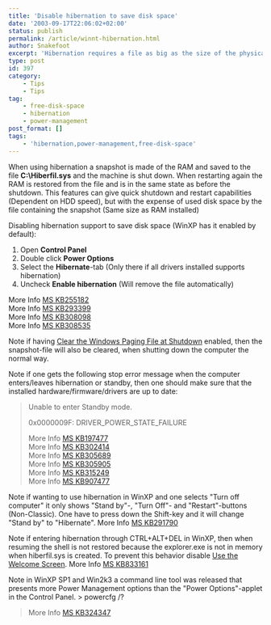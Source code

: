 ```yaml
---
title: 'Disable hibernation to save disk space'
date: '2003-09-17T22:06:02+02:00'
status: publish
permalink: /article/winnt-hibernation.html
author: Snakefoot
excerpt: 'Hibernation requires a file as big as the size of the physical memory, which it dumps the contents of the memory to hibernate.'
type: post
id: 397
category:
    - Tips
    - Tips
tag:
    - free-disk-space
    - hibernation
    - power-management
post_format: []
tags:
    - 'hibernation,power-management,free-disk-space'
---
```

When using hibernation a snapshot is made of the RAM and saved to the file **C:\\Hiberfil.sys** and the machine is shut down. When restarting again the RAM is restored from the file and is in the same state as before the shutdown. This features can give quick shutdown and restart capabilities (Dependent on HDD speed), but with the expense of used disk space by the file containing the snapshot (Same size as RAM installed)  
  
 Disabling hibernation support to save disk space (WinXP has it enabled by default):

1. Open **Control Panel**
2. Double click **Power Options**
3. Select the **Hibernate**-tab (Only there if all drivers installed supports hibernation)
4. Uncheck **Enable hibernation** (Will remove the file automatically)
 
 More Info [MS KB255182](http://support.microsoft.com/kb/255182 "Hibernate Tab Is Not Available in Power Options Tool in Control Panel [Q255182]")  
 More Info [MS KB293399](http://support.microsoft.com/kb/293399 "HOW TO: How to Manually Enable the Hibernate Feature During an Unattended Install of Windows 2000 [Q293399]")  
 More Info [MS KB308098](http://support.microsoft.com/kb/308098 "HOW TO: Configure a Computer to Enter Hibernation in Windows 2000 [Q308098]")  
 More Info [MS KB308535](http://support.microsoft.com/kb/308535 "Description of the Different Advanced Power Management States [Q308535]")  
  
 Note if having [Clear the Windows Paging File at Shutdown](http://support.microsoft.com/kb/182086 "How to Clear the Windows Paging File at Shutdown [Q182086]") enabled, then the snapshot-file will also be cleared, when shutting down the computer the normal way.  
  
 Note if one gets the following stop error message when the computer enters/leaves hibernation or standby, then one should make sure that the installed hardware/firmware/drivers are up to date:
> Unable to enter Standby mode.  
>   
>  0x0000009F: DRIVER\_POWER\_STATE\_FAILURE  
>   
>  More Info [MS KB197477](http://support.microsoft.com/kb/197477 "The System Cannot Go to Standby Mode Because the... [Q197477]")  
>  More Info [MS KB302414](http://support.microsoft.com/kb/302414 "Unable to Use Power Management Features [Q302414]")  
>  More Info [MS KB305689](http://support.microsoft.com/kb/305689 "Laptop Computer Reaches 100 Percent CPU Usage After You Remove It from the Docking Station [Q305689]")  
>  More Info [MS KB305905](http://support.microsoft.com/kb/305905 "Hibernation Does Not Work on a Portable Computer After Windows XP Upgrade and RAM Increase [Q305905]")  
>  More Info [MS KB315249](http://support.microsoft.com/kb/315249 "Troubleshooting a Stop 0x9F Error in Windows XP [Q315249]")  
>  More Info [MS KB907477](http://support.microsoft.com/kb/907477 "How to troubleshoot hibernation and standby issues in Windows XP [Q907477]")

 Note if wanting to use hibernation in WinXP and one selects "Turn off computer" it only shows "Stand by"-, "Turn Off"- and "Restart"-buttons (Non-Classic). One have to press down the Shift-key and it will change "Stand by" to "Hibernate". More Info [MS KB291790](http://support.microsoft.com/kb/291790 " [Q291790]")  
  
 Note if entering hibernation through CTRL+ALT+DEL in WinXP, then when resuming the shell is not restored because the explorer.exe is not in memory when hiberfil.sys is created. To prevent this behavior disable [Use the Welcome Screen](/article/winxp-welcome-screen.html). More Info [MS KB833161](http://support.microsoft.com/kb/833161 "Windows Explorer Does Not Start After Resuming From Hibernation [Q833161]")  
  
 Note in WinXP SP1 and Win2k3 a command line tool was released that presents more Power Management options than the "Power Options"-applet in the Control Panel. > powercfg /?  
>   
>  More Info [MS KB324347](http://support.microsoft.com/kb/324347 "How to Use Powercfg.exe in Windows Server 2003 [Q324347]")
